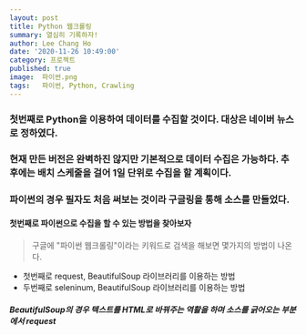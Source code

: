 ```yaml
---
layout: post
title: Python 웹크롤링
summary: 열심히 기록하자!
author: Lee Chang Ho
date: '2020-11-26 10:49:00'
category: 프로젝트
published: true
image:  파이썬.png
tags:   파이썬, Python, Crawling
---
```


### 첫번째로 Python을 이용하여 데이터를 수집할 것이다. 대상은 네이버 뉴스로 정하였다.  
### 현재 만든 버전은 완벽하진 않지만 기본적으로 데이터 수집은 가능하다. 추후에는 배치 스케줄을 걸어 1일 단위로 수집을 할 계획이다.  
### 파이썬의 경우 필자도 처음 써보는 것이라 구글링을 통해 소스를 만들었다.

#### 첫번째로 파이썬으로 수집을 할 수 있는 방법을 찾아보자
> 구글에 "파이썬 웹크롤링"이라는 키워드로 검색을 해보면 몇가지의 방법이 나온다.  
+ 첫번째로 request, BeautifulSoup 라이브러리를 이용하는 방법
+ 두번째로 seleninum, BeautifulSoup 라이브러리를 이용하는 방법

##### BeautifulSoup의 경우 텍스트를 HTML로 바꿔주는 역활을 하며 소스를 긁어오는 부분에서 request

